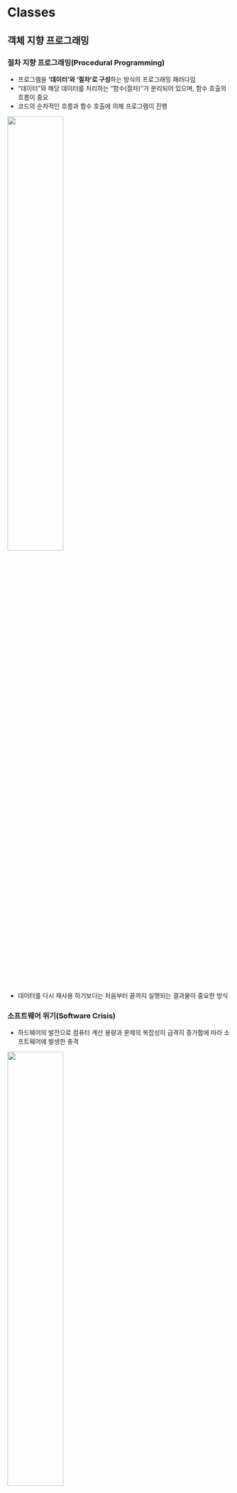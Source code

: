 # Classes

## 객체 지향 프로그래밍

### 절차 지향 프로그래밍(Procedural Programming)

- 프로그램을 **‘데이터’와 ‘절차’로 구성**하는 방식의 프로그래밍 패러다임
- “데이터”와 해당 데이터를 처리하는 “함수(절차)”가 분리되어 있으며, 함수 호출의 흐름이 중요
- 코드의 순차적인 흐름과 함수 호출에 의해 프로그램이 진행

<img src = "https://github.com/yuj1818/TIL/assets/95585314/819cceb0-bac9-4dbe-8c77-93595ef44620" width="50%" height="50%">

- 데이터를 다시 재사용 하기보다는 처음부터 끝까지 실행되는 결과물이 중요한 방식

### 소프트웨어 위기(Software Crisis)

- 하드웨어의 발전으로 컴퓨터 계산 용량과 문제의 복잡성이 급격히 증가함에 따라 소프트웨어에 발생한 충격

<img src = "https://github.com/yuj1818/TIL/assets/95585314/4e81caa8-ccb4-4043-a65a-4abe6266d669" width="50%" height="50%">

### 객체 지향 프로그래밍(Object Oriented Programming)

- 데이터와 해당 데이터를 조작하는 메서드를 **하나의 객체로 묶어 관리**하는 방식의 프로그래밍 패러다임

### 객체 지향 vs 절차 지향

- **절차 지향과 객체 지향은 대조되는 개념이 아니다**
    - 객체 지향은 기존 절차 지향을 기반으로 두고 보완하기 위해 객체라는 개념을 도입해 상속, 코드 재사용성, 유지보수성 등의 이점을 가지는 패러다임

| 절차 지향 | 객체 지향 |
| --- | --- |
| 데이터와 해당 데이터를 처리하는 함수(절차)가 분리 | 데이터와 해당 데이터를 처리하는 메서드(메시지)를 하나의 객체(클래스)로 묶음 |
| 함수 호출의 흐름이 중요 | 객체 간 상호작용과 메시지 전달이 중요 |

<img src = "https://github.com/yuj1818/TIL/assets/95585314/a6de738a-98f7-49b0-91d2-4e69ecad2a63" width="50%" height="50%">

## 객체(object)

- 클래스와 정의한 것을 토대로 메모리에 할당된 것
- ‘속성’과 ‘행동’으로 구성된 모든 것
    
    <img src = "https://github.com/yuj1818/TIL/assets/95585314/d6ad2f55-f31c-448d-ae33-21e134f33e77" width="50%" height="50%">
    

### 클래스와 객체

- 클래스로 만든 객체를 **인스턴스**라고도 함
- 클래스를 만든다 == 타입을 만든다

```python
name = 'Alice'

print(type(name))    # <class 'str'>
```

⇒ 변수 name의 타입은 str 클래스다.

⇒ 변수 name은 str 클래스의 인스턴스이다.

⇒ 문자열 타입의 변수는 str 클래스로 만든 인스턴스이다.

- **하나의 객체(object)는 특정 타입의 인스턴스(instance)이다.**

### 객체(object)의 특징

- 타입(type)
    - 어떤 연산자(operator)와 조작(method)이 가능한가?
- 속성(attribute)
    - 어떤 상태(데이터)를 가지는가?
- 조작법(method)
    - 어떤 행위(함수)를 할 수 있는가?
- **객체 = 속성 + 기능**

## 클래스(class)

- 파이썬에서 **타입**을 표현하는 방법
- 개체를 생성하기 위한 **설계도(청사진)**
- 데이터와 기능을 함께 묶는 방법을 제공

### 클래스 구조

- 클래스 정의
- 인스턴스 생성
- 메서드 호출
- 속성(변수) 접근

```python
# 클래스 정의
class Person:
	blood_color = 'red'    # 클래스 변수
	
	def __init__(self, name):    # 생성자 함수
		self.name = name    # 인스턴스 변수

	def singing(self):    # 인스턴스 메서드
		return f'{self.name}가 노래합니다.'

# 인스턴스 생성
singer1 = Person('iu')

# 메서드 호출
print(singer1.singing())    # iu가 노래합니다.

# 속성(변수) 접근
print(singer1.blood_color)    # red
```

### 클래스 기본 활용

- 생성자 함수
    - 객체를 생성할 때 **자동으로 호출**되는 특별한 메서드
    - __init__이라는 이름의 메서드로 정의되며, 객체의 초기화를 담당
    - 생성자 함수를 통해 인스턴스를 생성하고 필요한 초기값을 설정
- 인스턴스 변수
    - 인스턴스(객체)마다 별도로 유지되는 변수
    - 인스턴스마다 독립적인 값을 가지며, 인스턴스가 생성될 때마다 초기화됨
- 클래스 변수
    - 클래스 내부에 선언된 변수
    - 클래스로 생성된 모든 인스턴스들이 공유하는 변수
- 인스턴스 메서드
    - 각각의 인스턴스에서 호출할 수 있는 메서드
    - 인스턴스 변수에 접근하고 수정하는 등의 작업을 수행

### 인스턴스와 클래스 간의 이름 공간(namespace)

- 클래스를 정의하면, 클래스와 해당하는 이름 공간 생성
- 인스턴스를 만들면, 인스턴스 객체가 생성되고 **독립적인** 이름 공간 생성
- 인스턴스에서 특정 속성에 접근하면, 인스턴스 → 클래스 순으로 탐색

```python
class Person:
	blood_color = 'red' 
	
	def __init__(self, name):    
		self.name = name    

p1 = Person('iu')
p2 = Person('BTS')

print(p1.name)    # iu
p1.address = 'korea'
print(p1.address)    # korea
```

<img src = "https://github.com/yuj1818/TIL/assets/95585314/97c8b0c3-48e8-4366-a940-baa19ab0ea2a" width="50%" height="50%">

- 독립적인 이름 공간을 가지는 이점
    - 각 인스턴스는 독립적인 메모리 공간으로 가지며, 클래스와 다른 인스턴스 간에는 서로의 데이터나 상태에 직접적인 접근이 불가능
    - 객체 지향 프로그래밍의 중요한 특성 중 하나로, 클래스와 인스턴스를 모듈화하고 각각의 객체가 독립적으로 동작하도록 보장
    - 이를 통해 클래스와 인스턴스는 다른 객체들과의 상호작용에서 서로 충돌이나 영향을 주지 않으면서 독립적으로 동작할 수 있음
    
    ⇒ 코드의 가독성, 유지보수성, 재사용성을 높이는데 도움을 줌
    

### 인스턴스 변수와 클래스 변수

- 클래스 변수를 변경할 때는 항상 클래스.클래스변수 형식으로 변경

```python
# 클래스 변수 활용
# 인스턴스가 생성될 때마다 클래스 변수가 늘어나도록 설정할 수 있음

class Person:
	count = 0

	def __init__(self, name):
		self.name = name
		Person.count += 1

person1 = Person('iu')
person2 = Person('BTS')

print(Person.count)    # 2
```

## 메서드(method)

### 인스턴스 메서드(instance method)

- 클래스로부터 생성된 각 인스턴스에서 호출할 수 있는 메서드
- 인스턴스의 상태를 조작하거나 동작을 수행

**인스턴스 메서드 구조**

- 클래스 내부에 정의되는 메서드의 기본
- 반드시 첫 번째 매개변수로 인스턴스 자신(self)을 전달받음

```python
class MyClass:
	def instance_method(self, arg1, ...):    # self가 아닌 다른 이름을 써도 에러가 나지는 않지만 
		pass                                   # self로 쓰기로 약속되어 있음
```

**self 동작 원리**

- upper  메서드를 사용해 문자열 ‘hello’를 대문자로 변경
    
    ```python
    'hello'.upper()    # == str.upper('hello')
    ```
    
- str 클래스가 upper 메서드를 호출했고, 그 첫 번째 인자로 문자열 인스턴스가 들어간 것

⇒ 그러므로 **인스턴스 메서드의 첫 번째 매개변수가 반드시 인스턴스 자기 자신이여야 함**

- ‘hello’라는 문자열 객체가 단순히 어딘가의 함수로 들어가는 인자가 아닌 **객체 스스로 메서드를 호출**하여 코드를 동작하는 객체 지향적 표현이다.

### 생성자 메서드(constructor method)

- 인스턴스 객체가 생성될 때 자동으로 호출되는 메서드
- 인스턴스 변수들의 초기값을 설정

```python
class Person:
	
	def __init__(self, name):
		print(f'인스턴스가 생성됨. {name}')

person1 = Person('으아악')    # 인스턴스가 생성됨. 으아악
```

### 클래스 메서드(class method)

- 클래스가 호출하는 메서드
- 클래스 변수를 조작하거나 클래스 레벨의 동작을 수행

**클래스 메서드 구조**

- @classmethod 데코레이터를 사용하여 정의
- 호출 시, 첫 번째 인자로 호출하는 클래스(cls)가 전달됨

```python
class Person:
    count = 0

    def __init__(self, name):
        self.name = name
        Person.count += 1

    @classmethod
    def number_of_population(cls):
        print(f'인구수는 {cls.count}입니다.')

person1 = Person('iu')
person2 = Person('BTS')

Person.number_of_population()   # 인구수는 2입니다.
```

### 스태틱(정적) 메서드(static method)

- 클래스와 인스턴스와 상관없이 독립적으로 동작하는 메서드
- 주로 클래스와 관련이 있지만 인스턴스와 상호작용이 필요하지 않은 경우에 사용

**스태틱 메서드 구조**

- @staticmethod  데코레이터를 사용하여 정의
- 호출 시, 필수적으로 작성해야 할 매개변수가 없음
- 즉, 객체 상태나 클래스 상태를 수정할 수 없으며 단지 기능(행동)만을 위한 메서드로 사용

```python
class StringUtils:
    @staticmethod
    def reverse_string(string):
        return string[::-1]
    
    @staticmethod
    def capitalize_string(string):
        return string.capitalize()
    
text = 'hello, world'

reversed_text = StringUtils.reverse_string(text)
print(reversed_text)    # dlrow ,olleh

capitalized_text = StringUtils.capitalize_string(text)
print(capitalized_text)    # Hello, world
```

### 메서드 정리

| 메서드 종류 | 설명 |
| --- | --- |
| 인스턴스 메서드 | 인스턴스의 상태를 변경하거나, 해당 인스턴스의 특정 동작을 수행 |
| 클래스 메서드 | 인스턴스의 상태에 의존하지 않는 기능을 정의 |
|              | 클래스 변수를 조작하거나 클래스 레벨의 동작을 수행 |
| 스태틱 메서드 | 클래스 및 인스턴스와 관련이 없는 일반적인 기능을 수행 |
- 클래스가 사용해야 할 것
    - 클래스 메서드
    - 스태틱 메서드
    - ⚠ 모든 메서드를 호출할 수 있으나 클래스, 스태틱만 사용하도록 한다.
- 인스턴스가 사용해야 할 것
    - 인스턴스 메서드
    - ⚠ 모든 메서드를 호출할 수 있으나 인스턴스만 사용하도록 한다.
    

## 참고

### 매직 메서드

- 특별한 인스턴스 메서드
- **특정 상황에 자동으로 호출**되는 메서드
- Double underscore(__)가 있는 메서드는 특수한 동작을 위해 만들어진 메서드
    - 스페셜 메서드 혹은 매직 메서드라고 불림
- 예시
    - __str__(self), __len__(self), __lt__(self, other), __le__(self, other), __eq__(self, other), __gt__(self, other), __ge__(self, other), __ne__(self, other)
    
    ```python
    class Circle:
        def __init__(self, r):
            self.r = r
        
        def area(self):
            return 3.14 * self.r * self.r
        
        def __str__(self):
            return f'[원] radius: {self.r}'
        
    c1 = Circle(10)
    c2 = Circle(1)
    
    print(c1)   # [원] radius: 10
    print(c2)   # [원] radius: 1
    ```
    

### 데코레이터(Decorator)

- 다른 함수의 코드를 유지한 채로 수정하거나 확장하기 위해 사용되는 함수

```python
# 데코레이터 정의
def my_decorator(func):
    def wrapper():
        # 함수 실행 전에 수행할 작업
        print('함수 실행 전')
        # 원본 함수 호출
        result = func()
        # 함수 실행 후에 수행할 작업
        print('함수 실행 후')
        return result
    return wrapper

# 데코레이터 적용
@my_decorator
def my_function():
    print('원본 함수 실행')

my_function()

"""
함수 실행 전
원본 함수 실행
함수 실행 후
"""
```
